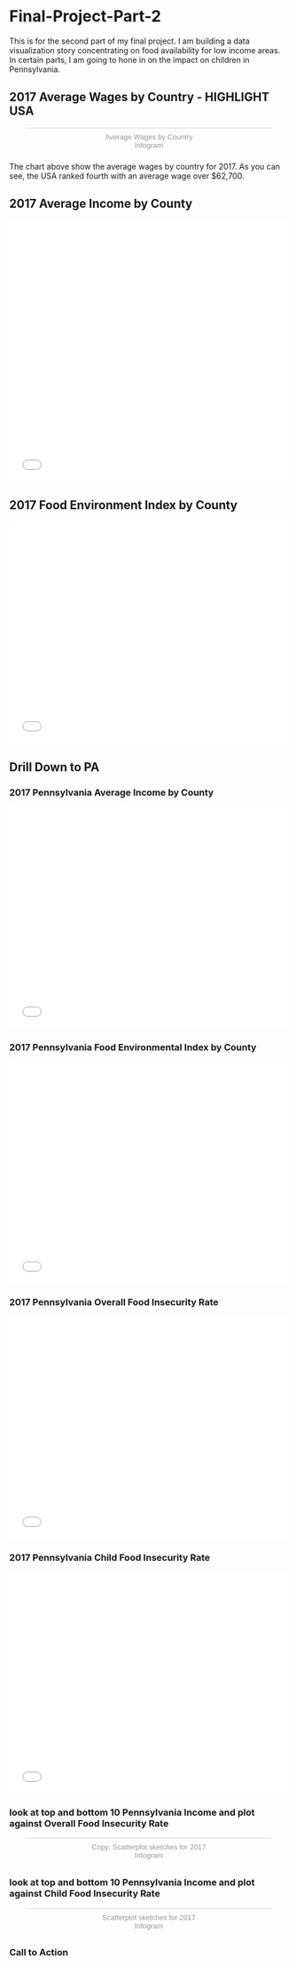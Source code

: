 # Final-Project-Part-2
This is for the second part of my final project. I am building a data visualization story concentrating on food availability for low income areas. In certain parts, I am going to hone in on the impact on children in Pennsylvania.  

## 2017 Average Wages by Country - HIGHLIGHT USA

<div class="infogram-embed" data-id="5f069521-bebb-4ed1-ab95-9ff8928d3085" data-type="interactive" data-title="Average Wages by Country"></div><script>!function(e,t,s,i){var n="InfogramEmbeds",o=e.getElementsByTagName("script")[0],d=/^http:/.test(e.location)?"http:":"https:";if(/^\/{2}/.test(i)&&(i=d+i),window[n]&&window[n].initialized)window[n].process&&window[n].process();else if(!e.getElementById(s)){var r=e.createElement("script");r.async=1,r.id=s,r.src=i,o.parentNode.insertBefore(r,o)}}(document,0,"infogram-async","https://e.infogram.com/js/dist/embed-loader-min.js");</script><div style="padding:8px 0;font-family:Arial!important;font-size:13px!important;line-height:15px!important;text-align:center;border-top:1px solid #dadada;margin:0 30px"><a href="https://infogram.com/5f069521-bebb-4ed1-ab95-9ff8928d3085" style="color:#989898!important;text-decoration:none!important;" target="_blank">Average Wages by Country</a><br><a href="https://infogram.com" style="color:#989898!important;text-decoration:none!important;" target="_blank" rel="nofollow">Infogram</a></div>

The chart above show the average wages by country for 2017. As you can see, the USA ranked fourth with an average wage over $62,700.


## 2017 Average Income by County

<iframe title="Average Income by County (2017)" aria-label="USA counties (2014) choropleth map" id="datawrapper-chart-6EfP8" src="//datawrapper.dwcdn.net/6EfP8/2/" scrolling="no" frameborder="0" style="width: 0; min-width: 100% !important; border: none;" height="471"></iframe><script type="text/javascript">(function() {    'use strict';    window.addEventListener('message', function(event) {        if (typeof event.data['datawrapper-height'] !== 'undefined') {            for (var chartId in event.data['datawrapper-height']) {                var iframe = document.getElementById('datawrapper-chart-' + chartId) || document.querySelector("iframe[src*='" + chartId + "']");                if (!iframe) {                    continue;                }                iframe.style.height = event.data['datawrapper-height'][chartId] + 'px';            }        }    });})();</script>

## 2017 Food Environment Index by County

<iframe title="Environmental Food Index 2017" aria-label="USA counties (2014) choropleth map" id="datawrapper-chart-TClju" src="//datawrapper.dwcdn.net/TClju/1/" scrolling="no" frameborder="0" style="width: 0; min-width: 100% !important; border: none;" height="400"></iframe><script type="text/javascript">(function() {    'use strict';    window.addEventListener('message', function(event) {        if (typeof event.data['datawrapper-height'] !== 'undefined') {            for (var chartId in event.data['datawrapper-height']) {                var iframe = document.getElementById('datawrapper-chart-' + chartId) || document.querySelector("iframe[src*='" + chartId + "']");                if (!iframe) {                    continue;                }                iframe.style.height = event.data['datawrapper-height'][chartId] + 'px';            }        }    });})();</script>


## Drill Down to PA

### 2017 Pennsylvania Average Income by County

<iframe title="Pennsylvania Average Income 2017" aria-label="USA counties (2014) choropleth map" id="datawrapper-chart-iU9um" src="//datawrapper.dwcdn.net/iU9um/2/" scrolling="no" frameborder="0" style="width: 0; min-width: 100% !important; border: none;" height="400"></iframe><script type="text/javascript">(function() {    'use strict';    window.addEventListener('message', function(event) {        if (typeof event.data['datawrapper-height'] !== 'undefined') {            for (var chartId in event.data['datawrapper-height']) {                var iframe = document.getElementById('datawrapper-chart-' + chartId) || document.querySelector("iframe[src*='" + chartId + "']");                if (!iframe) {                    continue;                }                iframe.style.height = event.data['datawrapper-height'][chartId] + 'px';            }        }    });})();</script>


### 2017 Pennsylvania Food Environmental Index by County

<iframe title="Pennsylvania Food Environment Index 2017" aria-label="USA counties (2014) choropleth map" id="datawrapper-chart-1EVWc" src="//datawrapper.dwcdn.net/1EVWc/1/" scrolling="no" frameborder="0" style="width: 0; min-width: 100% !important; border: none;" height="400"></iframe><script type="text/javascript">(function() {    'use strict';    window.addEventListener('message', function(event) {        if (typeof event.data['datawrapper-height'] !== 'undefined') {            for (var chartId in event.data['datawrapper-height']) {                var iframe = document.getElementById('datawrapper-chart-' + chartId) || document.querySelector("iframe[src*='" + chartId + "']");                if (!iframe) {                    continue;                }                iframe.style.height = event.data['datawrapper-height'][chartId] + 'px';            }        }    });})();</script>

### 2017 Pennsylvania Overall Food Insecurity Rate


<iframe title="Pennsylvania Food Insecurity Rate 2017" aria-label="USA counties (2014) choropleth map" id="datawrapper-chart-NL3p1" src="//datawrapper.dwcdn.net/NL3p1/1/" scrolling="no" frameborder="0" style="width: 0; min-width: 100% !important; border: none;" height="400"></iframe><script type="text/javascript">(function() {    'use strict';    window.addEventListener('message', function(event) {        if (typeof event.data['datawrapper-height'] !== 'undefined') {            for (var chartId in event.data['datawrapper-height']) {                var iframe = document.getElementById('datawrapper-chart-' + chartId) || document.querySelector("iframe[src*='" + chartId + "']");                if (!iframe) {                    continue;                }                iframe.style.height = event.data['datawrapper-height'][chartId] + 'px';            }        }    });})();</script>


### 2017 Pennsylvania Child Food Insecurity Rate

<iframe title="Pennsylvania Food Child Insecurity Rate 2017" aria-label="USA counties (2014) choropleth map" id="datawrapper-chart-BaIHD" src="//datawrapper.dwcdn.net/BaIHD/1/" scrolling="no" frameborder="0" style="width: 0; min-width: 100% !important; border: none;" height="400"></iframe><script type="text/javascript">(function() {    'use strict';    window.addEventListener('message', function(event) {        if (typeof event.data['datawrapper-height'] !== 'undefined') {            for (var chartId in event.data['datawrapper-height']) {                var iframe = document.getElementById('datawrapper-chart-' + chartId) || document.querySelector("iframe[src*='" + chartId + "']");                if (!iframe) {                    continue;                }                iframe.style.height = event.data['datawrapper-height'][chartId] + 'px';            }        }    });})();</script>


### look at top and bottom 10 Pennsylvania Income and plot against Overall Food Insecurity Rate

<div class="infogram-embed" data-id="2ea10d22-e58b-4aad-8972-304e398c249f" data-type="interactive" data-title="Copy: Scatterplot sketches for 2017"></div><script>!function(e,t,s,i){var n="InfogramEmbeds",o=e.getElementsByTagName("script")[0],d=/^http:/.test(e.location)?"http:":"https:";if(/^\/{2}/.test(i)&&(i=d+i),window[n]&&window[n].initialized)window[n].process&&window[n].process();else if(!e.getElementById(s)){var r=e.createElement("script");r.async=1,r.id=s,r.src=i,o.parentNode.insertBefore(r,o)}}(document,0,"infogram-async","https://e.infogram.com/js/dist/embed-loader-min.js");</script><div style="padding:8px 0;font-family:Arial!important;font-size:13px!important;line-height:15px!important;text-align:center;border-top:1px solid #dadada;margin:0 30px"><a href="https://infogram.com/2ea10d22-e58b-4aad-8972-304e398c249f" style="color:#989898!important;text-decoration:none!important;" target="_blank">Copy: Scatterplot sketches for 2017</a><br><a href="https://infogram.com" style="color:#989898!important;text-decoration:none!important;" target="_blank" rel="nofollow">Infogram</a></div>


### look at top and bottom 10 Pennsylvania Income and plot against Child Food Insecurity Rate

<div class="infogram-embed" data-id="67881604-81d1-4dc2-81dc-4224b1819382" data-type="interactive" data-title="Scatterplot sketches for 2017"></div><script>!function(e,t,s,i){var n="InfogramEmbeds",o=e.getElementsByTagName("script")[0],d=/^http:/.test(e.location)?"http:":"https:";if(/^\/{2}/.test(i)&&(i=d+i),window[n]&&window[n].initialized)window[n].process&&window[n].process();else if(!e.getElementById(s)){var r=e.createElement("script");r.async=1,r.id=s,r.src=i,o.parentNode.insertBefore(r,o)}}(document,0,"infogram-async","https://e.infogram.com/js/dist/embed-loader-min.js");</script><div style="padding:8px 0;font-family:Arial!important;font-size:13px!important;line-height:15px!important;text-align:center;border-top:1px solid #dadada;margin:0 30px"><a href="https://infogram.com/67881604-81d1-4dc2-81dc-4224b1819382" style="color:#989898!important;text-decoration:none!important;" target="_blank">Scatterplot sketches for 2017</a><br><a href="https://infogram.com" style="color:#989898!important;text-decoration:none!important;" target="_blank" rel="nofollow">Infogram</a></div>


### Call to Action
